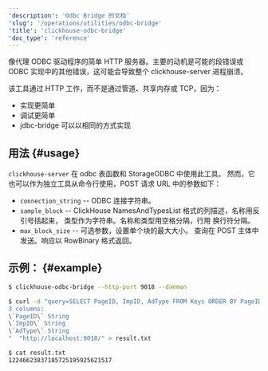 ```yaml
---
'description': 'Odbc Bridge 的文档'
'slug': '/operations/utilities/odbc-bridge'
'title': 'clickhouse-odbc-bridge'
'doc_type': 'reference'
---
```


像代理 ODBC 驱动程序的简单 HTTP 服务器。主要的动机是可能的段错误或 ODBC 实现中的其他错误，这可能会导致整个 clickhouse-server 进程崩溃。

该工具通过 HTTP 工作，而不是通过管道、共享内存或 TCP，因为：
- 实现更简单
- 调试更简单
- jdbc-bridge 可以以相同的方式实现

## 用法 {#usage}

`clickhouse-server` 在 odbc 表函数和 StorageODBC 中使用此工具。
然而，它也可以作为独立工具从命令行使用，POST 请求 URL 中的参数如下：
- `connection_string` -- ODBC 连接字符串。
- `sample_block` -- ClickHouse NamesAndTypesList 格式的列描述，名称用反引号括起来，
  类型作为字符串。名称和类型用空格分隔，行用
  换行符分隔。
- `max_block_size` -- 可选参数，设置单个块的最大大小。
查询在 POST 主体中发送。响应以 RowBinary 格式返回。

## 示例： {#example}

```bash
$ clickhouse-odbc-bridge --http-port 9018 --daemon

$ curl -d "query=SELECT PageID, ImpID, AdType FROM Keys ORDER BY PageID, ImpID" --data-urlencode "connection_string=DSN=ClickHouse;DATABASE=stat" --data-urlencode "sample_block=columns format version: 1
3 columns:
\`PageID\` String
\`ImpID\` String
\`AdType\` String
"  "http://localhost:9018/" > result.txt

$ cat result.txt
12246623837185725195925621517
```
